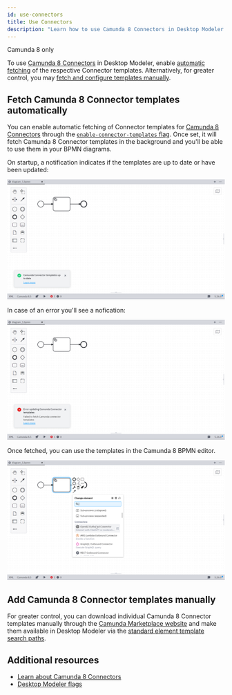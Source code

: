 ```yaml
---
id: use-connectors
title: Use Connectors
description: "Learn how to use Camunda 8 Connectors in Desktop Modeler."
---
```


<span class="badge badge--cloud">Camunda 8 only</span>

To use [Camunda 8 Connectors](../../connectors/out-of-the-box-connectors/available-connectors-overview.md) in Desktop Modeler, enable [automatic fetching](#fetch-camunda-8-connector-templates-automatically) of the respective Connector templates. Alternatively, for greater control, you may [fetch and configure templates manually](#add-camunda-8-connector-templates-manually).

## Fetch Camunda 8 Connector templates automatically

You can enable automatic fetching of Connector templates for [Camunda 8 Connectors](../../connectors/out-of-the-box-connectors/available-connectors-overview.md) through the [`enable-connector-templates` flag](./flags/flags.md#enable-connector-templates). Once set, it will fetch Camunda 8 Connector templates in the background and you'll be able to use them in your BPMN diagrams.

On startup, a notification indicates if the templates are up to date or have been updated:

![Camunda Connector templates up to date notification](./img/use-connectors/up-to-date.png)

In case of an error you'll see a nofication:

![Error updating Camunda Connector templates notification](./img/use-connectors/error.png)

Once fetched, you can use the templates in the Camunda 8 BPMN editor.

![Using Camunda Connector templates in the Camunda 8 BPMN editor](./img/use-connectors/apply.png)

## Add Camunda 8 Connector templates manually

For greater control, you can download individual Camunda 8 Connector templates manually through the [Camunda Marketplace website](https://marketplace.camunda.com/) and make them available in Desktop Modeler via the [standard element template search paths](./element-templates/configuring-templates.md).

## Additional resources

- [Learn about Camunda 8 Connectors](../../connectors/out-of-the-box-connectors/available-connectors-overview.md)
- [Desktop Modeler flags](./flags/flags.md)
